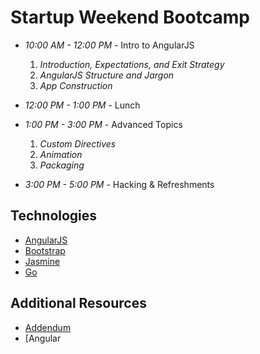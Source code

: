 Startup Weekend Bootcamp
=========================

* _10:00 AM - 12:00 PM_ - Intro to AngularJS

    1. _Introduction, Expectations, and Exit Strategy_
    2. _AngularJS Structure and Jargon_
    3. _App Construction_

* _12:00 PM - 1:00 PM_ - Lunch
* _1:00 PM - 3:00 PM_ - Advanced Topics

    1. _Custom Directives_
    2. _Animation_
    3. _Packaging_
    
* _3:00 PM - 5:00 PM_ - Hacking & Refreshments


Technologies
-------------

* [AngularJS](http://www.angularjs.org/)
* [Bootstrap](http://getbootstrap.com/)
* [Jasmine](http://pivotal.github.io/jasmine/)
* [Go](http://golang.org/)


Additional Resources
---------------------

* [Addendum](ADDENDUM.md)
* [Angular

